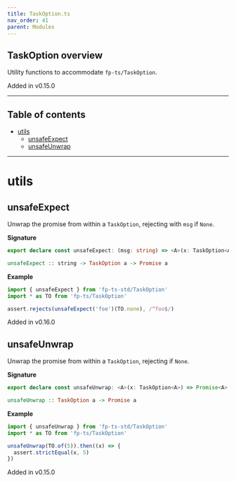```yaml
---
title: TaskOption.ts
nav_order: 41
parent: Modules
---
```


## TaskOption overview

Utility functions to accommodate `fp-ts/TaskOption`.

Added in v0.15.0

---

<h2 class="text-delta">Table of contents</h2>

- [utils](#utils)
  - [unsafeExpect](#unsafeexpect)
  - [unsafeUnwrap](#unsafeunwrap)

---

# utils

## unsafeExpect

Unwrap the promise from within a `TaskOption`, rejecting with `msg` if
`None`.

**Signature**

```ts
export declare const unsafeExpect: (msg: string) => <A>(x: TaskOption<A>) => Promise<A>
```

```hs
unsafeExpect :: string -> TaskOption a -> Promise a
```

**Example**

```ts
import { unsafeExpect } from 'fp-ts-std/TaskOption'
import * as TO from 'fp-ts/TaskOption'

assert.rejects(unsafeExpect('foo')(TO.none), /^foo$/)
```

Added in v0.16.0

## unsafeUnwrap

Unwrap the promise from within a `TaskOption`, rejecting if `None`.

**Signature**

```ts
export declare const unsafeUnwrap: <A>(x: TaskOption<A>) => Promise<A>
```

```hs
unsafeUnwrap :: TaskOption a -> Promise a
```

**Example**

```ts
import { unsafeUnwrap } from 'fp-ts-std/TaskOption'
import * as TO from 'fp-ts/TaskOption'

unsafeUnwrap(TO.of(5)).then((x) => {
  assert.strictEqual(x, 5)
})
```

Added in v0.15.0
